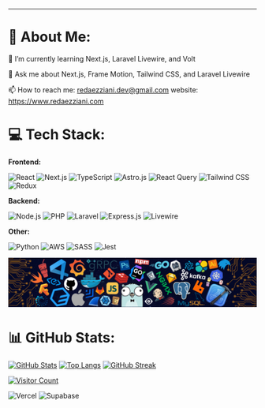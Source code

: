 ---

# 💫 About Me:
🌱 I’m currently learning Next.js, Laravel Livewire, and Volt

💬 Ask me about Next.js, Frame Motion, Tailwind CSS, and Laravel Livewire

📫 How to reach me: redaezziani.dev@gmail.com
website: https://www.redaezziani.com

# 💻 Tech Stack:

**Frontend:** 
<p>
  <img src="https://img.shields.io/badge/react-%23007ACC.svg?style=for-the-badge&logo=react&logoColor=white" alt="React" />
  <img src="https://img.shields.io/badge/Next-black?style=for-the-badge&logo=next.js&logoColor=white" alt="Next.js" />
  <img src="https://img.shields.io/badge/typescript-%23007ACC.svg?style=for-the-badge&logo=typescript&logoColor=white" alt="TypeScript" />
  <img src="https://img.shields.io/badge/Astro.js-%23FF3366.svg?style=for-the-badge&logo=astro&logoColor=white" alt="Astro.js" />
  <img src="https://img.shields.io/badge/-React%20Query-FF4154?style=for-the-badge&logo=react%20query&logoColor=white" alt="React Query" />
  <img src="https://img.shields.io/badge/Tailwind_CSS-38B2AC?style=for-the-badge&logo=tailwind-css&logoColor=white" alt="Tailwind CSS" />
  <img src="https://img.shields.io/badge/redux-%23593d88.svg?style=for-the-badge&logo=redux&logoColor=white" alt="Redux" />
</p>

**Backend:**
<p>
  <img src="https://img.shields.io/badge/NodeJS-6DA55F?style=for-the-badge&logo=node.js&logoColor=white" alt="Node.js" />
  <img src="https://img.shields.io/badge/php-%23777BB4.svg?style=for-the-badge&logo=php&logoColor=white" alt="PHP" />
  <img src="https://img.shields.io/badge/Laravel-DB0000?style=for-the-badge&logo=laravel&logoColor=white" alt="Laravel" />
  <img src="https://img.shields.io/badge/Express%20js-000000?style=for-the-badge&logo=express&logoColor=white" alt="Express.js" />
  <img src="https://img.shields.io/badge/Livewire-FF2D20?style=for-the-badge&logo=livewire&logoColor=white" alt="Livewire" />
</p>

**Other:**
<p>
  <img src="https://img.shields.io/badge/python-3670A0?style=for-the-badge&logo=python&logoColor=ffdd54" alt="Python" />
  <img src="https://img.shields.io/badge/AWS-%23FF9900.svg?style=for-the-badge&logo=amazon-aws&logoColor=white" alt="AWS" /> 
  <img src="https://img.shields.io/badge/SASS-hotpink.svg?style=for-the-badge&logo=SASS&logoColor=white" alt="SASS" />
    <img src="https://img.shields.io/badge/JEST-hotpink.svg?style=for-the-badge&logo=JEST&logoColor=white" alt="Jest" />
</p>

<img src='./languages2.png' alt='Languages' /> <br/>

# 📊 GitHub Stats:
[![GitHub Stats](https://github-readme-stats.vercel.app/api?username=redaezziani&theme=vue&hide_border=false&include_all_commits=false&count_private=false)](https://github.com/redaezziani)
[![Top Langs](https://github-readme-stats.vercel.app/api/top-langs/?username=redaezziani&theme=vue&hide_border=false)](https://github.com/redaezziani)
[![GitHub Streak](https://github-readme-streak-stats.herokuapp.com/?user=redaezziani&theme=vue&hide_border=false)](https://github.com/redaezziani)

[![Visitor Count](https://visitcount.itsvg.in/api?id=redaezziani&icon=0&color=0)](https://visitcount.itsvg.in)

<img src="https://img.shields.io/badge/Vercel-000000?style=for-the-badge&logo=vercel&logoColor=white" alt="Vercel" />
<img src="https://img.shields.io/badge/Supabase-181818?style=for-the-badge&logo=supabase&logoColor=white" alt="Supabase"/>
